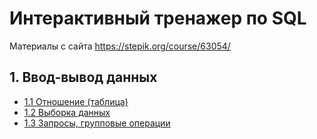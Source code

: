 # Интерактивный тренажер по SQL

Материалы с сайта https://stepik.org/course/63054/

## 1. Ввод-вывод данных

- [1.1 Отношение (таблица)](1.1/)
- [1.2 Выборка данных](1.2/)
- [1.3 Запросы, групповые операции](1.3/)
